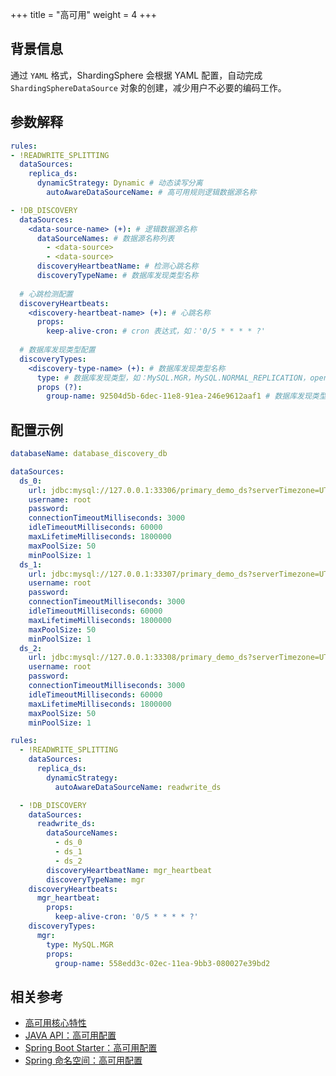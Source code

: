 +++
title = "高可用"
weight = 4
+++

## 背景信息

通过 `YAML` 格式，ShardingSphere 会根据 YAML 配置，自动完成 `ShardingSphereDataSource` 对象的创建，减少用户不必要的编码工作。

## 参数解释

```yaml
rules:
- !READWRITE_SPLITTING
  dataSources:
    replica_ds:
      dynamicStrategy: Dynamic # 动态读写分离
        autoAwareDataSourceName: # 高可用规则逻辑数据源名称

- !DB_DISCOVERY
  dataSources:
    <data-source-name> (+): # 逻辑数据源名称
      dataSourceNames: # 数据源名称列表
        - <data-source>
        - <data-source>
      discoveryHeartbeatName: # 检测心跳名称
      discoveryTypeName: # 数据库发现类型名称
  
  # 心跳检测配置
  discoveryHeartbeats:
    <discovery-heartbeat-name> (+): # 心跳名称
      props:
        keep-alive-cron: # cron 表达式，如：'0/5 * * * * ?'
  
  # 数据库发现类型配置
  discoveryTypes:
    <discovery-type-name> (+): # 数据库发现类型名称
      type: # 数据库发现类型，如：MySQL.MGR，MySQL.NORMAL_REPLICATION，openGauss.NORMAL_REPLICATION 
      props (?):
        group-name: 92504d5b-6dec-11e8-91ea-246e9612aaf1 # 数据库发现类型必要参数，如 MGR 的 group-name
```

## 配置示例

```yaml
databaseName: database_discovery_db

dataSources:
  ds_0:
    url: jdbc:mysql://127.0.0.1:33306/primary_demo_ds?serverTimezone=UTC&useSSL=false
    username: root
    password:
    connectionTimeoutMilliseconds: 3000
    idleTimeoutMilliseconds: 60000
    maxLifetimeMilliseconds: 1800000
    maxPoolSize: 50
    minPoolSize: 1
  ds_1:
    url: jdbc:mysql://127.0.0.1:33307/primary_demo_ds?serverTimezone=UTC&useSSL=false
    username: root
    password:
    connectionTimeoutMilliseconds: 3000
    idleTimeoutMilliseconds: 60000
    maxLifetimeMilliseconds: 1800000
    maxPoolSize: 50
    minPoolSize: 1
  ds_2:
    url: jdbc:mysql://127.0.0.1:33308/primary_demo_ds?serverTimezone=UTC&useSSL=false
    username: root
    password:
    connectionTimeoutMilliseconds: 3000
    idleTimeoutMilliseconds: 60000
    maxLifetimeMilliseconds: 1800000
    maxPoolSize: 50
    minPoolSize: 1

rules:
  - !READWRITE_SPLITTING
    dataSources:
      replica_ds:
        dynamicStrategy:
          autoAwareDataSourceName: readwrite_ds

  - !DB_DISCOVERY
    dataSources:
      readwrite_ds:
        dataSourceNames:
          - ds_0
          - ds_1
          - ds_2
        discoveryHeartbeatName: mgr_heartbeat
        discoveryTypeName: mgr
    discoveryHeartbeats:
      mgr_heartbeat:
        props:
          keep-alive-cron: '0/5 * * * * ?'
    discoveryTypes:
      mgr:
        type: MySQL.MGR
        props:
          group-name: 558edd3c-02ec-11ea-9bb3-080027e39bd2
```
## 相关参考

- [高可用核心特性](/cn/features/ha/)
- [JAVA API：高可用配置](/cn/user-manual/shardingsphere-jdbc/java-api/rules/ha/)
- [Spring Boot Starter：高可用配置](/cn/user-manual/shardingsphere-jdbc/spring-boot-starter/rules/ha/)
- [Spring 命名空间：高可用配置](/cn/user-manual/shardingsphere-jdbc/spring-namespace/rules/ha/)
